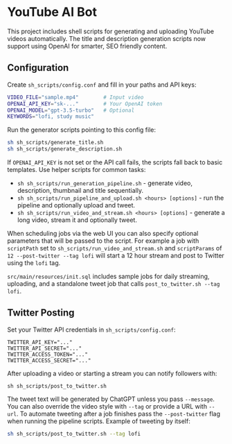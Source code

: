 # YouTube AI Bot

This project includes shell scripts for generating and uploading YouTube videos automatically. The title and description generation scripts now support using OpenAI for smarter, SEO friendly content.

## Configuration
Create `sh_scripts/config.conf` and fill in your paths and API keys:

```bash
VIDEO_FILE="sample.mp4"        # Input video
OPENAI_API_KEY="sk-..."        # Your OpenAI token
OPENAI_MODEL="gpt-3.5-turbo"   # Optional
KEYWORDS="lofi, study music"
```

Run the generator scripts pointing to this config file:

```bash
sh sh_scripts/generate_title.sh
sh sh_scripts/generate_description.sh
```

If `OPENAI_API_KEY` is not set or the API call fails, the scripts fall back to basic templates.
Use helper scripts for common tasks:

- `sh sh_scripts/run_generation_pipeline.sh` - generate video, description, thumbnail and title sequentially.
- `sh sh_scripts/run_pipeline_and_upload.sh <hours> [options]` - run the pipeline and optionally upload and tweet.
- `sh sh_scripts/run_video_and_stream.sh <hours> [options]` - generate a long video, stream it and optionally tweet.

When scheduling jobs via the web UI you can also specify optional parameters that
will be passed to the script. For example a job with `scriptPath` set to
`sh_scripts/run_video_and_stream.sh` and `scriptParams` of `12 --post-twitter --tag lofi` will start a
12 hour stream and post to Twitter using the `lofi` tag.

`src/main/resources/init.sql` includes sample jobs for daily streaming, uploading,
and a standalone tweet job that calls `post_to_twitter.sh --tag lofi`.

## Twitter Posting
Set your Twitter API credentials in `sh_scripts/config.conf`:
```
TWITTER_API_KEY="..."
TWITTER_API_SECRET="..."
TWITTER_ACCESS_TOKEN="..."
TWITTER_ACCESS_SECRET="..."
```
After uploading a video or starting a stream you can notify followers with:
```
sh sh_scripts/post_to_twitter.sh
```
The tweet text will be generated by ChatGPT unless you pass `--message`.
You can also override the video style with `--tag` or provide a URL with `--url`.
To automate tweeting after a job finishes pass the `--post-twitter` flag when running the pipeline scripts.
Example of tweeting by itself:
```bash
sh sh_scripts/post_to_twitter.sh --tag lofi
```
